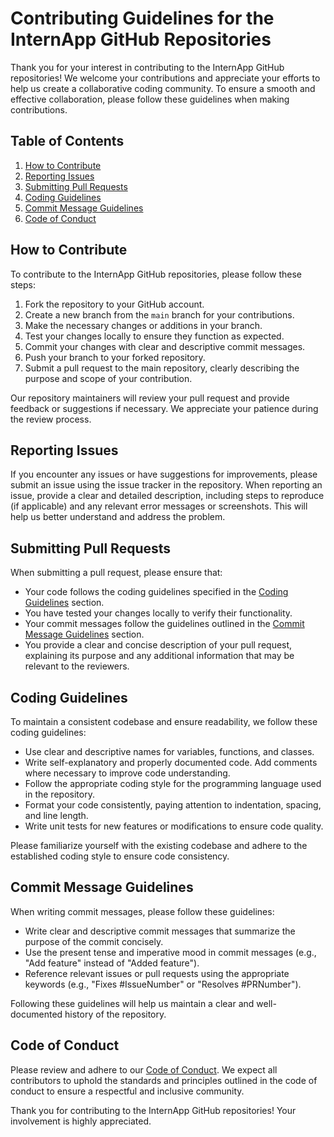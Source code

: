 # Contributing Guidelines for the InternApp GitHub Repositories

Thank you for your interest in contributing to the InternApp GitHub repositories! We welcome your contributions and appreciate your efforts to help us create a collaborative coding community. To ensure a smooth and effective collaboration, please follow these guidelines when making contributions.

## Table of Contents
1. [How to Contribute](#how-to-contribute)
2. [Reporting Issues](#reporting-issues)
3. [Submitting Pull Requests](#submitting-pull-requests)
4. [Coding Guidelines](#coding-guidelines)
5. [Commit Message Guidelines](#commit-message-guidelines)
6. [Code of Conduct](#code-of-conduct)

## How to Contribute
To contribute to the InternApp GitHub repositories, please follow these steps:

1. Fork the repository to your GitHub account.
2. Create a new branch from the `main` branch for your contributions.
3. Make the necessary changes or additions in your branch.
4. Test your changes locally to ensure they function as expected.
5. Commit your changes with clear and descriptive commit messages.
6. Push your branch to your forked repository.
7. Submit a pull request to the main repository, clearly describing the purpose and scope of your contribution.

Our repository maintainers will review your pull request and provide feedback or suggestions if necessary. We appreciate your patience during the review process.

## Reporting Issues
If you encounter any issues or have suggestions for improvements, please submit an issue using the issue tracker in the repository. When reporting an issue, provide a clear and detailed description, including steps to reproduce (if applicable) and any relevant error messages or screenshots. This will help us better understand and address the problem.

## Submitting Pull Requests
When submitting a pull request, please ensure that:

- Your code follows the coding guidelines specified in the [Coding Guidelines](#coding-guidelines) section.
- You have tested your changes locally to verify their functionality.
- Your commit messages follow the guidelines outlined in the [Commit Message Guidelines](#commit-message-guidelines) section.
- You provide a clear and concise description of your pull request, explaining its purpose and any additional information that may be relevant to the reviewers.

## Coding Guidelines
To maintain a consistent codebase and ensure readability, we follow these coding guidelines:

- Use clear and descriptive names for variables, functions, and classes.
- Write self-explanatory and properly documented code. Add comments where necessary to improve code understanding.
- Follow the appropriate coding style for the programming language used in the repository.
- Format your code consistently, paying attention to indentation, spacing, and line length.
- Write unit tests for new features or modifications to ensure code quality.

Please familiarize yourself with the existing codebase and adhere to the established coding style to ensure code consistency.

## Commit Message Guidelines
When writing commit messages, please follow these guidelines:

- Write clear and descriptive commit messages that summarize the purpose of the commit concisely.
- Use the present tense and imperative mood in commit messages (e.g., "Add feature" instead of "Added feature").
- Reference relevant issues or pull requests using the appropriate keywords (e.g., "Fixes #IssueNumber" or "Resolves #PRNumber").

Following these guidelines will help us maintain a clear and well-documented history of the repository.

## Code of Conduct
Please review and adhere to our [Code of Conduct](./CODE_OF_CONDUCT.md). We expect all contributors to uphold the standards and principles outlined in the code of conduct to ensure a respectful and inclusive community.

Thank you for contributing to the InternApp GitHub repositories! Your involvement is highly appreciated.